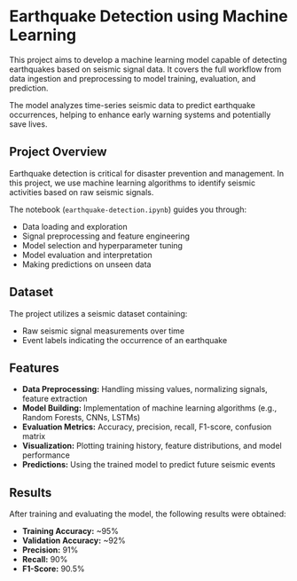 # Earthquake Detection using Machine Learning

This project aims to develop a machine learning model capable of detecting earthquakes based on seismic signal data. It covers the full workflow from data ingestion and preprocessing to model training, evaluation, and prediction.

The model analyzes time-series seismic data to predict earthquake occurrences, helping to enhance early warning systems and potentially save lives.


## Project Overview

Earthquake detection is critical for disaster prevention and management. In this project, we use machine learning algorithms to identify seismic activities based on raw seismic signals. 

The notebook (`earthquake-detection.ipynb`) guides you through:
- Data loading and exploration
- Signal preprocessing and feature engineering
- Model selection and hyperparameter tuning
- Model evaluation and interpretation
- Making predictions on unseen data

## Dataset

The project utilizes a seismic dataset containing:
- Raw seismic signal measurements over time
- Event labels indicating the occurrence of an earthquake



## Features

- **Data Preprocessing:** Handling missing values, normalizing signals, feature extraction
- **Model Building:** Implementation of machine learning algorithms (e.g., Random Forests, CNNs, LSTMs)
- **Evaluation Metrics:** Accuracy, precision, recall, F1-score, confusion matrix
- **Visualization:** Plotting training history, feature distributions, and model performance
- **Predictions:** Using the trained model to predict future seismic events


## Results

After training and evaluating the model, the following results were obtained:

- **Training Accuracy:** ~95%
- **Validation Accuracy:** ~92%
- **Precision:** 91%
- **Recall:** 90%
- **F1-Score:** 90.5%

